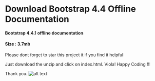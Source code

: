 # Download Bootstrap 4.4 Offline Documentation
#### Bootstrap 4.4.1 offline documentation
#### Size : 3.7mb 
Please dont forget to star this project it if you find it helpful

Just download the unzip and click on index.html. 
Viola! Happy Coding !!!

Thank you.
![alt text](https://getbootstrap.com/docs/4.1/assets/img/bootstrap-stack.png)


